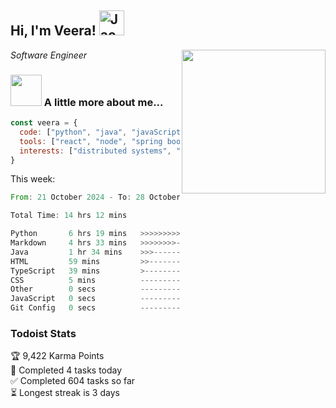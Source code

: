 <h2> Hi, I'm Veera! <img src="https://raw.githubusercontent.com/Tarikul-Islam-Anik/Animated-Fluent-Emojis/master/Emojis/Activities/Jack-O-Lantern.png" alt="Jack-O-Lantern" width="40" height="40" /></h2>
<img align='right' src="https://user-images.githubusercontent.com/74038190/213911110-aedbef38-a29f-4b6b-a65c-11608b4f75a5.gif" width="230">
<p><em>Software Engineer</em></p>


### <img src="https://user-images.githubusercontent.com/74038190/216656963-09118229-8a9e-4af0-910c-c37f35f2e210.gif" width="50"> A little more about me...  

```javascript
const veera = {
  code: ["python", "java", "javaScript", "typeScript", "c++"],
  tools: ["react", "node", "spring boot", "docker", "next.JS", "aws"],
  interests: ["distributed systems", "enterprise software", "parallel computing", "cloud computing", "machine learning", "AI"]
}
```
This week:
<!--START_SECTION:waka-->

```rust
From: 21 October 2024 - To: 28 October 2024

Total Time: 14 hrs 12 mins

Python       6 hrs 19 mins   >>>>>>>>>>>--------------   44.51 %
Markdown     4 hrs 33 mins   >>>>>>>>-----------------   32.07 %
Java         1 hr 34 mins    >>>----------------------   11.03 %
HTML         59 mins         >>-----------------------   07.02 %
TypeScript   39 mins         >------------------------   04.59 %
CSS          5 mins          -------------------------   00.69 %
Other        0 secs          -------------------------   00.05 %
JavaScript   0 secs          -------------------------   00.03 %
Git Config   0 secs          -------------------------   00.00 %
```

<!--END_SECTION:waka-->


### Todoist Stats

<!-- TODO-IST:START -->
🏆  9,422 Karma Points           
🌸  Completed 4 tasks today           
✅  Completed 604 tasks so far           
⏳  Longest streak is 3 days
<!-- TODO-IST:END -->
<!--
Profile views:
[![](https://visitcount.itsvg.in/api?id=veeravivekt&label=Profile%20Views&color=1&icon=2&pretty=false)](https://visitcount.itsvg.in)
-->
